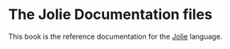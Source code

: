 # The Jolie Documentation files

This book is the reference documentation for the [Jolie](http://jolie-lang.org) language.

